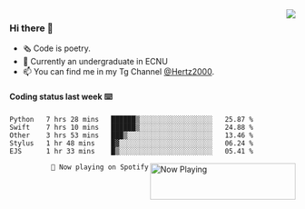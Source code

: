 <img  align="right" src="https://github-readme-stats.vercel.app/api?username=BillChen2K&show_icons=true&count_private=true&hide_title=true">

### Hi there 👋

- 🗞 Code is poetry.
- 🌱 Currently an undergraduate in ECNU
- 📫 You can find me in my Tg Channel [@Hertz2000](https://t.me/Hertz2000).

#### Coding status last week ⌨️

<!--START_SECTION:waka-->
```text
Python   7 hrs 28 mins   ██████▒░░░░░░░░░░░░░░░░░░   25.87 % 
Swift    7 hrs 10 mins   ██████▒░░░░░░░░░░░░░░░░░░   24.88 % 
Other    3 hrs 53 mins   ███▒░░░░░░░░░░░░░░░░░░░░░   13.46 % 
Stylus   1 hr 48 mins    █▓░░░░░░░░░░░░░░░░░░░░░░░   06.24 % 
EJS      1 hr 33 mins    █▒░░░░░░░░░░░░░░░░░░░░░░░   05.41 % 
```
<!--END_SECTION:waka-->


<div>
<a href="https://spotify-now-playing.billchen2k.vercel.app/now-playing?open">
   <img align="right" src="https://spotify-now-playing.billchen2k.vercel.app/now-playing" width="256" height="64" alt="Now Playing">
</a>
</div>

<div>
<p align="right"><code>🎵 Now playing on Spotify</code></p>
</div>

<!--
**BillChen2K/BillChen2K** is a ✨ _special_ ✨ repository because its `README.md` (this file) appears on your GitHub profile.

Here are some ideas to get you started:

- 🔭 I’m currently working on ...
- 🌱 I’m currently learning ...
- 👯 I’m looking to collaborate on ...
- 🤔 I’m looking for help with ...
- 💬 Ask me about ...
- 📫 How to reach me: ...
- 😄 Pronouns: ...
- ⚡ Fun fact: ...
-->
